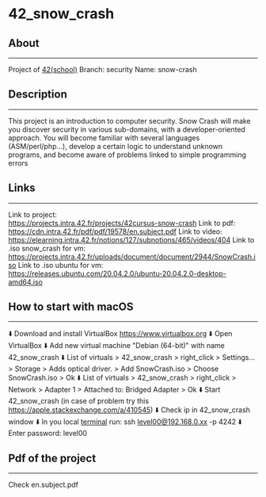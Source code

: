 # 42_snow_crash

## About
---
Project of [42(school)](https://www.42.fr)
Branch: security
Name: snow-crash


## Description
---
This project is an introduction to computer security. Snow Crash will make you discover security in various sub-domains, with a developer-oriented approach. You will become familiar with several languages (ASM/perl/php…), develop a certain logic to understand unknown programs, and become aware of problems linked to simple programming errors


## Links
---
Link to project:  
  https://projects.intra.42.fr/projects/42cursus-snow-crash
Link to pdf:      
  https://cdn.intra.42.fr/pdf/pdf/19578/en.subject.pdf
Link to video:    
  https://elearning.intra.42.fr/notions/127/subnotions/465/videos/404
Link to .iso snow_crash for vm:
  https://projects.intra.42.fr/uploads/document/document/2944/SnowCrash.iso
Link to .iso ubuntu for vm:
  https://releases.ubuntu.com/20.04.2.0/ubuntu-20.04.2.0-desktop-amd64.iso


## How to start with macOS
---
⬇️ Download and install VirtualBox https://www.virtualbox.org
⬇️ Open VirtualBox
⬇️ Add new virtual machine "Debian (64-bit)" with name 42_snow_crash
⬇️ List of virtuals > 42_snow_crash > right_click > Settings... > Storage > Adds optical driver. > Add SnowCrash.iso > Choose SnowCrash.iso > Ok
⬇️ List of virtuals > 42_snow_crash > right_click > Network > Adapter 1 > Attached to: Bridged Adapter > Ok
⬇️ Start 42_snow_crash (in case of problem try this https://apple.stackexchange.com/a/410545)
⬇️ Check ip in 42_snow_crash window
⬇️ In you local [terminal](https://en.wikipedia.org/wiki/Terminal_(macOS)) run: ssh level00@192.168.0.xx -p 4242
⬇️ Enter password: level00


## Pdf of the project
---
Check en.subject.pdf
